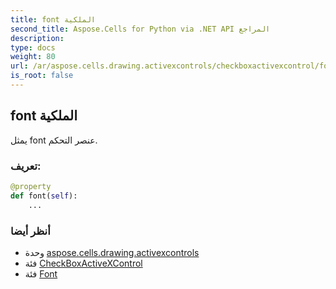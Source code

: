 ```yaml
---
title: font الملكية
second_title: Aspose.Cells for Python via .NET API المراجع
description:
type: docs
weight: 80
url: /ar/aspose.cells.drawing.activexcontrols/checkboxactivexcontrol/font/
is_root: false
---
```

##  font الملكية

يمثل font عنصر التحكم.
###  تعريف:
```python
@property
def font(self):
    ...
```

###  أنظر أيضا
* وحدة [aspose.cells.drawing.activexcontrols](../../)
* فئة [CheckBoxActiveXControl](/cells/python-net/ar/aspose.cells.drawing.activexcontrols/checkboxactivexcontrol)
* فئة [Font](/cells/python-net/ar/aspose.cells/font)
